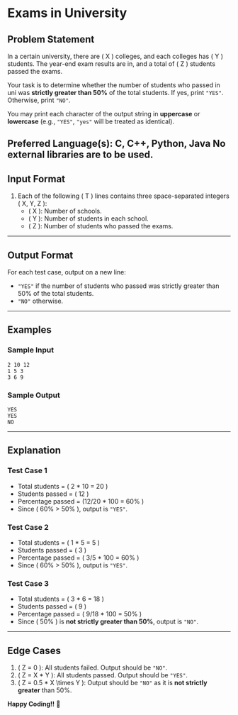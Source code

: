# **Exams in University**

## **Problem Statement**

In a certain university, there are \( X \) colleges, and each colleges has \( Y \) students. The year-end exam results are in, and a total of \( Z \) students passed the exams.

Your task is to determine whether the number of students who passed in uni was **strictly greater than 50%** of the total students. If yes, print `"YES"`. Otherwise, print `"NO"`.

You may print each character of the output string in **uppercase** or **lowercase** (e.g., `"YES"`, `"yes"` will be treated as identical).

Preferred Language(s): C, C++, Python, Java
No external libraries are to be used.
---

## **Input Format**

1. Each of the following \( T \) lines contains three space-separated integers \( X, Y, Z \):
   - \( X \): Number of schools.
   - \( Y \): Number of students in each school.
   - \( Z \): Number of students who passed the exams.

---

## **Output Format**

For each test case, output on a new line:  
- `"YES"` if the number of students who passed was strictly greater than 50% of the total students.
- `"NO"` otherwise.

---

## **Examples**

### **Sample Input**
```
2 10 12
1 5 3
3 6 9
```

### **Sample Output**
```
YES
YES
NO
```


---

## **Explanation**

### **Test Case 1**  
- Total students = \( 2 \* 10 = 20 \)  
- Students passed = \( 12 \)  
- Percentage passed = \(12/20 \* 100 = 60\% \)  
- Since \( 60\% > 50\% \), output is `"YES"`.

### **Test Case 2**  
- Total students = \( 1 \* 5 = 5 \)  
- Students passed = \( 3 \)  
- Percentage passed = \( 3/5 \* 100 = 60\% \)  
- Since \( 60\% > 50\% \), output is `"YES"`.

### **Test Case 3**  
- Total students = \( 3 \* 6 = 18 \)  
- Students passed = \( 9 \)  
- Percentage passed = \( 9/18 \* 100 = 50\% \)  
- Since \( 50\% \) is **not strictly greater than 50%**, output is `"NO"`.

---

## **Edge Cases**
1. \( Z = 0 \): All students failed. Output should be `"NO"`.
2. \( Z = X \* Y \): All students passed. Output should be `"YES"`.
3. \( Z = 0.5 \* X \times Y \): Output should be `"NO"` as it is **not strictly greater** than 50%.

**Happy Coding!!** 🚀

